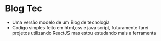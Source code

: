 # Blog Tec
* Uma versão modelo de um Blog de tecnologia
* Código simples feito em html,css e java script, futuramente farei projetos utilizando ReactJS mas estou estudando mais a ferramenta
